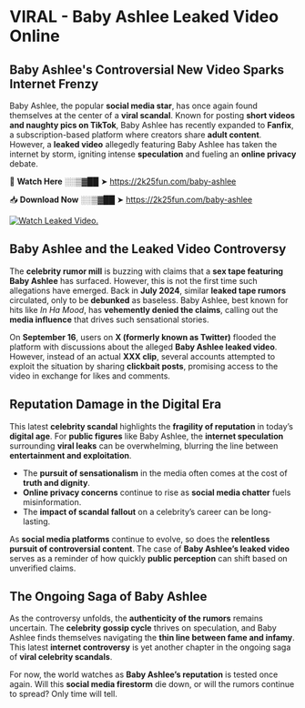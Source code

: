 # VIRAL - Baby Ashlee Leaked Video Online

## **Baby Ashlee's Controversial New Video Sparks Internet Frenzy**  

Baby Ashlee, the popular **social media star**, has once again found themselves at the center of a **viral scandal**. Known for posting **short videos and naughty pics on TikTok**, Baby Ashlee has recently expanded to **Fanfix**, a subscription-based platform where creators share **adult content**. However, a **leaked video** allegedly featuring Baby Ashlee has taken the internet by storm, igniting intense **speculation** and fueling an **online privacy** debate.  

🔴 **Watch Here** ░░▒▓██ ➤ https://2k25fun.com/baby-ashlee  

📥 **Download Now** ░░▒▓██ ➤ https://2k25fun.com/baby-ashlee  

[![Watch Leaked Video.](https://miro.medium.com/v2/resize:fit:828/format:webp/1*cilzJN44JGOrTw9NJCrNHA.gif "Watch Leaked Video")](https://2k25fun.com/baby-ashlee)

## **Baby Ashlee and the Leaked Video Controversy**  

The **celebrity rumor mill** is buzzing with claims that a **sex tape featuring Baby Ashlee** has surfaced. However, this is not the first time such allegations have emerged. Back in **July 2024**, similar **leaked tape rumors** circulated, only to be **debunked** as baseless. Baby Ashlee, best known for hits like *In Ha Mood*, has **vehemently denied the claims**, calling out the **media influence** that drives such sensational stories.  

On **September 16**, users on **X (formerly known as Twitter)** flooded the platform with discussions about the alleged **Baby Ashlee leaked video**. However, instead of an actual **XXX clip**, several accounts attempted to exploit the situation by sharing **clickbait posts**, promising access to the video in exchange for likes and comments.  

## **Reputation Damage in the Digital Era**  

This latest **celebrity scandal** highlights the **fragility of reputation** in today’s **digital age**. For **public figures** like Baby Ashlee, the **internet speculation** surrounding **viral leaks** can be overwhelming, blurring the line between **entertainment and exploitation**.  

- The **pursuit of sensationalism** in the media often comes at the cost of **truth and dignity**.  
- **Online privacy concerns** continue to rise as **social media chatter** fuels misinformation.  
- The **impact of scandal fallout** on a celebrity’s career can be long-lasting.  

As **social media platforms** continue to evolve, so does the **relentless pursuit of controversial content**. The case of **Baby Ashlee’s leaked video** serves as a reminder of how quickly **public perception** can shift based on unverified claims.  

## **The Ongoing Saga of Baby Ashlee**  

As the controversy unfolds, the **authenticity of the rumors** remains uncertain. The **celebrity gossip cycle** thrives on speculation, and Baby Ashlee finds themselves navigating the **thin line between fame and infamy**. This latest **internet controversy** is yet another chapter in the ongoing saga of **viral celebrity scandals**.  

For now, the world watches as **Baby Ashlee’s reputation** is tested once again. Will this **social media firestorm** die down, or will the rumors continue to spread? Only time will tell.